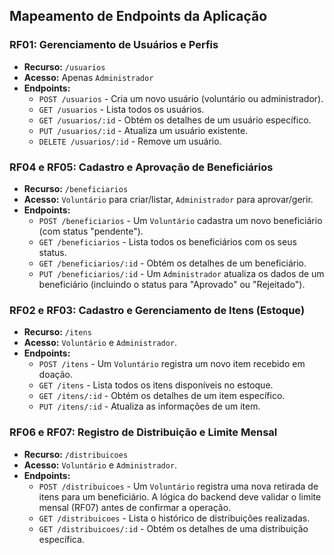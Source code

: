 
## Mapeamento de Endpoints da Aplicação

### RF01: Gerenciamento de Usuários e Perfis

-   **Recurso:** `/usuarios`
-   **Acesso:** Apenas `Administrador`
-   **Endpoints:**
    -   `POST /usuarios` - Cria um novo usuário (voluntário ou administrador).
    -   `GET /usuarios` - Lista todos os usuários.
    -   `GET /usuarios/:id` - Obtém os detalhes de um usuário específico.
    -   `PUT /usuarios/:id` - Atualiza um usuário existente.
    -   `DELETE /usuarios/:id` - Remove um usuário.

### RF04 e RF05: Cadastro e Aprovação de Beneficiários

-   **Recurso:** `/beneficiarios`
-   **Acesso:** `Voluntário` para criar/listar, `Administrador` para aprovar/gerir.
-   **Endpoints:**
    -   `POST /beneficiarios` - Um `Voluntário` cadastra um novo beneficiário (com status "pendente").
    -   `GET /beneficiarios` - Lista todos os beneficiários com os seus status.
    -   `GET /beneficiarios/:id` - Obtém os detalhes de um beneficiário.
    -   `PUT /beneficiarios/:id` - Um `Administrador` atualiza os dados de um beneficiário (incluindo o status para "Aprovado" ou "Rejeitado").

### RF02 e RF03: Cadastro e Gerenciamento de Itens (Estoque)

-   **Recurso:** `/itens`
-   **Acesso:** `Voluntário` e `Administrador`.
-   **Endpoints:**
    -   `POST /itens` - Um `Voluntário` registra um novo item recebido em doação.
    -   `GET /itens` - Lista todos os itens disponíveis no estoque.
    -   `GET /itens/:id` - Obtém os detalhes de um item específico.
    -   `PUT /itens/:id` - Atualiza as informações de um item.

### RF06 e RF07: Registro de Distribuição e Limite Mensal

-   **Recurso:** `/distribuicoes`
-   **Acesso:** `Voluntário` e `Administrador`.
-   **Endpoints:**
    -   `POST /distribuicoes` - Um `Voluntário` registra uma nova retirada de itens para um beneficiário. A lógica do backend deve validar o limite mensal (RF07) antes de confirmar a operação.
    -   `GET /distribuicoes` - Lista o histórico de distribuições realizadas.
    -   `GET /distribuicoes/:id` - Obtém os detalhes de uma distribuição específica.